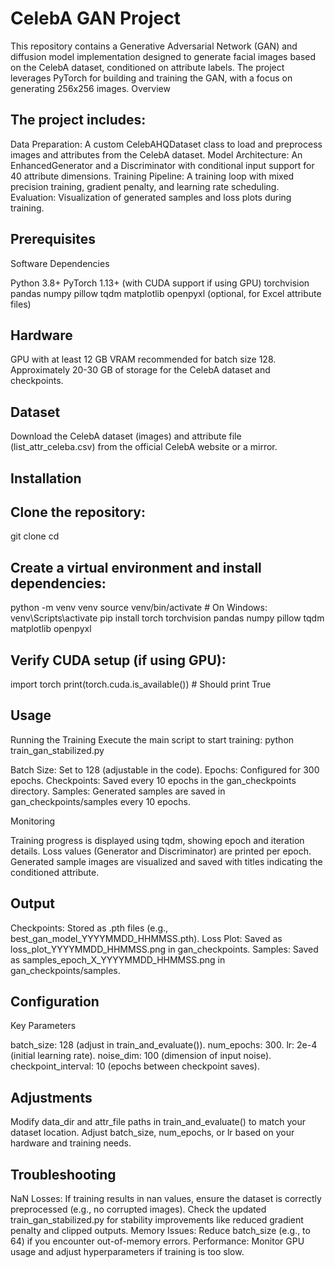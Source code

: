 # CelebA GAN Project
This repository contains a Generative Adversarial Network (GAN) and diffusion model implementation designed to generate facial images based on the CelebA dataset, conditioned on attribute labels. The project leverages PyTorch for building and training the GAN, with a focus on generating 256x256 images.
Overview
## The project includes:

Data Preparation: A custom CelebAHQDataset class to load and preprocess images and attributes from the CelebA dataset.
Model Architecture: An EnhancedGenerator and a Discriminator with conditional input support for 40 attribute dimensions.
Training Pipeline: A training loop with mixed precision training, gradient penalty, and learning rate scheduling.
Evaluation: Visualization of generated samples and loss plots during training.

## Prerequisites
Software Dependencies

Python 3.8+
PyTorch 1.13+ (with CUDA support if using GPU)
torchvision
pandas
numpy
pillow
tqdm
matplotlib
openpyxl (optional, for Excel attribute files)

## Hardware

GPU with at least 12 GB VRAM recommended for batch size 128.
Approximately 20-30 GB of storage for the CelebA dataset and checkpoints.

## Dataset

Download the CelebA dataset (images) and attribute file (list_attr_celeba.csv) from the official CelebA website or a mirror.

## Installation

## Clone the repository:
git clone <repository-url>
cd <repository-directory>


## Create a virtual environment and install dependencies:
python -m venv venv
source venv/bin/activate  # On Windows: venv\Scripts\activate
pip install torch torchvision pandas numpy pillow tqdm matplotlib openpyxl


## Verify CUDA setup (if using GPU):
import torch
print(torch.cuda.is_available())  # Should print True



## Usage
Running the Training
Execute the main script to start training:
python train_gan_stabilized.py


Batch Size: Set to 128 (adjustable in the code).
Epochs: Configured for 300 epochs.
Checkpoints: Saved every 10 epochs in the gan_checkpoints directory.
Samples: Generated samples are saved in gan_checkpoints/samples every 10 epochs.

Monitoring

Training progress is displayed using tqdm, showing epoch and iteration details.
Loss values (Generator and Discriminator) are printed per epoch.
Generated sample images are visualized and saved with titles indicating the conditioned attribute.

## Output

Checkpoints: Stored as .pth files (e.g., best_gan_model_YYYYMMDD_HHMMSS.pth).
Loss Plot: Saved as loss_plot_YYYYMMDD_HHMMSS.png in gan_checkpoints.
Samples: Saved as samples_epoch_X_YYYYMMDD_HHMMSS.png in gan_checkpoints/samples.

## Configuration
Key Parameters

batch_size: 128 (adjust in train_and_evaluate()).
num_epochs: 300.
lr: 2e-4 (initial learning rate).
noise_dim: 100 (dimension of input noise).
checkpoint_interval: 10 (epochs between checkpoint saves).

## Adjustments

Modify data_dir and attr_file paths in train_and_evaluate() to match your dataset location.
Adjust batch_size, num_epochs, or lr based on your hardware and training needs.

## Troubleshooting

NaN Losses: If training results in nan values, ensure the dataset is correctly preprocessed (e.g., no corrupted images). Check the updated train_gan_stabilized.py for stability improvements like reduced gradient penalty and clipped outputs.
Memory Issues: Reduce batch_size (e.g., to 64) if you encounter out-of-memory errors.
Performance: Monitor GPU usage and adjust hyperparameters if training is too slow.
